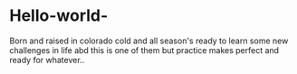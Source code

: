 # Hello-world- 

  Born and raised in colorado cold and all season's ready to learn some new challenges in life abd this is one of them but practice makes perfect and ready for whatever..
